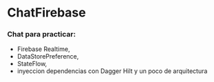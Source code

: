 
# ChatFirebase


### Chat para practicar:
-  Firebase Realtime,
- DataStorePreference, 
- StateFlow, 
- inyeccion dependencias con Dagger Hilt y un poco de arquitectura